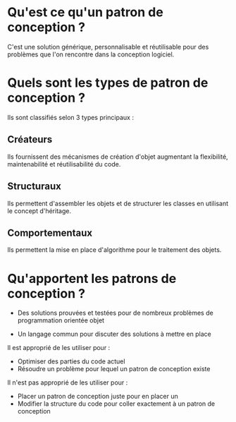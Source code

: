 # Qu'est ce qu'un patron de conception ?

C'est une solution générique, personnalisable et réutilisable pour des problèmes que l'on rencontre dans la conception logiciel. 

# Quels sont les types de patron de conception ?
Ils sont classifiés selon 3 types principaux : 

## Créateurs
Ils fournissent des mécanismes de création d'objet augmentant la flexibilité, maintenabilité et réutilisabilité du code.

## Structuraux
Ils permettent d'assembler les objets et de structurer les classes en utilisant le concept d'héritage.

## Comportementaux
Ils permettent la mise en place d'algorithme pour le traitement des objets.

# Qu'apportent les patrons de conception ?
* Des solutions prouvées et testées pour de nombreux problèmes de programmation orientée objet

* Un langage commun pour discuter des solutions à mettre en place

Il est approprié de les utiliser pour : 
* Optimiser des parties du code actuel
* Résoudre un problème pour lequel un patron de conception existe

Il n'est pas approprié de les utiliser pour :
* Placer un patron de conception juste pour en placer un
* Modifier la structure du code pour coller exactement à un patron de conception

